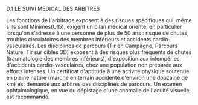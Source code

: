 D.1 LE SUIVI MEDICAL DES ARBITRES

Les fonctions de l'arbitrage exposent à des risques spécifiques qui, même s'ils sont Minimes(U15), exigent
un bilan médical orienté, en particulier lorsqu'on s’adresse à une personne de plus de 50 ans : risque de
chutes, troubles circulatoires des membres inférieurs et accidents cardio-vasculaires.
Les disciplines de parcours (Tir en Campagne, Parcours Nature, Tir sur cibles 3D) exposent à des risques
plus fréquents de chutes (traumatologie des membres inférieurs), d'exposition aux intempéries, d'accidents
cardio-vasculaires, chez une population non préparée aux efforts intenses.
Un certificat d'aptitude à une activité physique soutenue en pleine nature (marche en terrain accidenté
d'environ une douzaine de km) est demandé aux arbitres des disciplines de parcours.
Un examen ophtalmologique, en vue du dépistage d'une anomalie de l'acuité visuelle, est recommandé.
